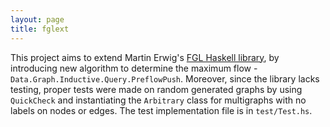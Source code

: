 ```yaml
---
layout: page
title: fglext
---
```


This project aims to extend Martin Erwig's [FGL Haskell library](http://hackage.haskell.org/package/fgl), by introducing new algorithm to determine the maximum flow - `Data.Graph.Inductive.Query.PreflowPush`. Moreover, since the library lacks testing, proper tests were made on random generated graphs by using `QuickCheck` and instantiating the `Arbitrary`
class for multigraphs with no labels on nodes or edges. The test implementation file is in `test/Test.hs`.
